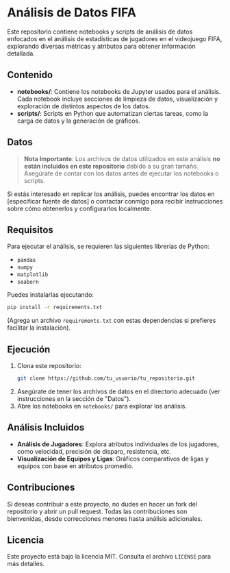 
# Análisis de Datos FIFA

Este repositorio contiene notebooks y scripts de análisis de datos enfocados en el análisis de estadísticas de jugadores en el videojuego FIFA, explorando diversas métricas y atributos para obtener información detallada.

## Contenido

- **notebooks/**: Contiene los notebooks de Jupyter usados para el análisis. Cada notebook incluye secciones de limpieza de datos, visualización y exploración de distintos aspectos de los datos.
- **scripts/**: Scripts en Python que automatizan ciertas tareas, como la carga de datos y la generación de gráficos.

## Datos

> **Nota Importante**:
> Los archivos de datos utilizados en este análisis **no están incluidos en este repositorio** debido a su gran tamaño. Asegúrate de contar con los datos antes de ejecutar los notebooks o scripts.

Si estás interesado en replicar los análisis, puedes encontrar los datos en [especificar fuente de datos] o contactar conmigo para recibir instrucciones sobre cómo obtenerlos y configurarlos localmente.

## Requisitos

Para ejecutar el análisis, se requieren las siguientes librerías de Python:

- `pandas`
- `numpy`
- `matplotlib`
- `seaborn`

Puedes instalarlas ejecutando:

```bash
pip install -r requirements.txt
```

(Agrega un archivo `requirements.txt` con estas dependencias si prefieres facilitar la instalación).

## Ejecución

1. Clona este repositorio:
   ```bash
   git clone https://github.com/tu_usuario/tu_repositorio.git
   ```
2. Asegúrate de tener los archivos de datos en el directorio adecuado (ver instrucciones en la sección de "Datos").
3. Abre los notebooks en `notebooks/` para explorar los análisis.

## Análisis Incluidos

- **Análisis de Jugadores**: Explora atributos individuales de los jugadores, como velocidad, precisión de disparo, resistencia, etc.
- **Visualización de Equipos y Ligas**: Gráficos comparativos de ligas y equipos con base en atributos promedio.

## Contribuciones

Si deseas contribuir a este proyecto, no dudes en hacer un fork del repositorio y abrir un pull request. Todas las contribuciones son bienvenidas, desde correcciones menores hasta análisis adicionales.

## Licencia

Este proyecto está bajo la licencia MIT. Consulta el archivo `LICENSE` para más detalles.
